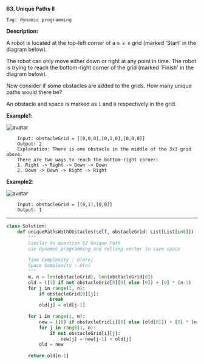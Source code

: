 **63. Unique Paths II**

```Tag: dynamic programming```

**Description:**

A robot is located at the top-left corner of a ```m x n``` grid (marked 'Start' in the diagram below).

The robot can only move either down or right at any point in time. The robot is trying to reach the bottom-right corner of the grid (marked 'Finish' in the diagram below).

Now consider if some obstacles are added to the grids. How many unique paths would there be?

An obstacle and space is marked as ```1``` and ```0``` respectively in the grid.

**Example1**:

![avatar](Fig/63-E1.jpg)

        Input: obstacleGrid = [[0,0,0],[0,1,0],[0,0,0]]
        Output: 2
        Explanation: There is one obstacle in the middle of the 3x3 grid above.
        There are two ways to reach the bottom-right corner:
        1. Right -> Right -> Down -> Down
        2. Down -> Down -> Right -> Right
        
**Example2**:

![avatar](Fig/63-E2.jpg)

        Input: obstacleGrid = [[0,1],[0,0]]
        Output: 1
        
-----------

```python
class Solution:
    def uniquePathsWithObstacles(self, obstacleGrid: List[List[int]]) -> int:
        """
        Similar to question 62 Unique Path
        use dynamic programming and rolling vector to save space
        
        Time Complexity : O(m*n)
        Space Complexity : O(n)
        """
        m, n = len(obstacleGrid), len(obstacleGrid[0])
        old = ([1] if not obstacleGrid[0][0] else [0]) + [0] * (n-1)
        for j in range(1, n):
            if obstacleGrid[0][j]:
                break
            old[j] = old[j-1]
        
        for i in range(1, m):
            new = ([0] if obstacleGrid[i][0] else [old[0]]) + [0] * (n-1)
            for j in range(1, n):
                if not obstacleGrid[i][j]:
                    new[j] = new[j-1] + old[j]
            old = new
        
        return old[n-1]
```


  
